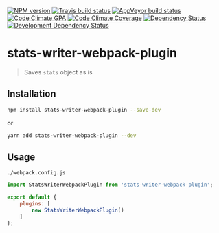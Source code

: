 [![NPM version](http://img.shields.io/npm/v/stats-writer-webpack-plugin.svg?style=flat-square)](https://www.npmjs.org/package/stats-writer-webpack-plugin)
[![Travis build status](http://img.shields.io/travis/Fitbit/stats-writer-webpack-plugin/master.svg?style=flat-square)](https://travis-ci.org/Fitbit/stats-writer-webpack-plugin)
[![AppVeyor build status](https://img.shields.io/appveyor/ci/mdreizin/stats-writer-webpack-plugin/master.svg?style=flat-square)](https://ci.appveyor.com/project/mdreizin/stats-writer-webpack-plugin/branch/master)
[![Code Climate GPA](https://img.shields.io/codeclimate/github/Fitbit/stats-writer-webpack-plugin.svg?style=flat-square)](https://codeclimate.com/github/Fitbit/stats-writer-webpack-plugin)
[![Code Climate Coverage](https://img.shields.io/codeclimate/coverage/github/Fitbit/stats-writer-webpack-plugin.svg?style=flat-square)](https://codeclimate.com/github/Fitbit/stats-writer-webpack-plugin)
[![Dependency Status](https://img.shields.io/david/Fitbit/stats-writer-webpack-plugin.svg?style=flat-square)](https://david-dm.org/Fitbit/stats-writer-webpack-plugin)
[![Development Dependency Status](https://img.shields.io/david/dev/Fitbit/stats-writer-webpack-plugin.svg?style=flat-square)](https://david-dm.org/Fitbit/stats-writer-webpack-plugin#info=devDependencies)

# stats-writer-webpack-plugin
> Saves `stats` object as is

## Installation

```bash
npm install stats-writer-webpack-plugin --save-dev
```

or

```bash
yarn add stats-writer-webpack-plugin --dev
```

## Usage

`./webpack.config.js`

```javascript
import StatsWriterWebpackPlugin from 'stats-writer-webpack-plugin';

export default {
    plugins: [
        new StatsWriterWebpackPlugin()
    ]
};
```
